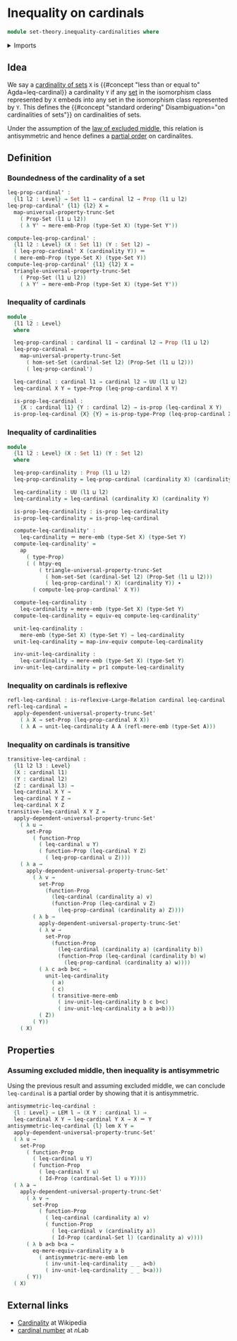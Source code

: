 # Inequality on cardinals

```agda
module set-theory.inequality-cardinalities where
```

<details><summary>Imports</summary>

```agda
open import foundation.action-on-identifications-functions
open import foundation.dependent-pair-types
open import foundation.equivalences
open import foundation.function-extensionality
open import foundation.identity-types
open import foundation.large-binary-relations
open import foundation.law-of-excluded-middle
open import foundation.mere-embeddings
open import foundation.propositional-extensionality
open import foundation.propositions
open import foundation.set-truncations
open import foundation.sets
open import foundation.univalence
open import foundation.universe-levels

open import set-theory.cardinalities
```

</details>

## Idea

We say a [cardinality of sets](set-theory.cardinalities.md) `X` is
{{#concept "less than or equal to" Agda=leq-cardinal}} a cardinality `Y` if any
[set](foundation-core.sets.md) in the isomorphism class represented by `X`
embeds into any set in the isomorphism class represented by `Y`. This defines
the {{#concept "standard ordering" Disambiguation="on cardinalities of sets"}}
on cardinalities of sets.

Under the assumption of the
[law of excluded middle](foundation.law-of-excluded-middle.md), this relation is
antisymmetric and hence defines a [partial order](order-theory.posets.md) on
cardinalites.

## Definition

### Boundedness of the cardinality of a set

```agda
leq-prop-cardinal' :
  {l1 l2 : Level} → Set l1 → cardinal l2 → Prop (l1 ⊔ l2)
leq-prop-cardinal' {l1} {l2} X =
  map-universal-property-trunc-Set
    ( Prop-Set (l1 ⊔ l2))
    ( λ Y' → mere-emb-Prop (type-Set X) (type-Set Y'))

compute-leq-prop-cardinal' :
  {l1 l2 : Level} (X : Set l1) (Y : Set l2) →
  ( leq-prop-cardinal' X (cardinality Y)) ＝
  ( mere-emb-Prop (type-Set X) (type-Set Y))
compute-leq-prop-cardinal' {l1} {l2} X =
  triangle-universal-property-trunc-Set
    ( Prop-Set (l1 ⊔ l2))
    ( λ Y' → mere-emb-Prop (type-Set X) (type-Set Y'))
```

### Inequality of cardinals

```agda
module _
  {l1 l2 : Level}
  where

  leq-prop-cardinal : cardinal l1 → cardinal l2 → Prop (l1 ⊔ l2)
  leq-prop-cardinal =
    map-universal-property-trunc-Set
      ( hom-set-Set (cardinal-Set l2) (Prop-Set (l1 ⊔ l2)))
      ( leq-prop-cardinal')

  leq-cardinal : cardinal l1 → cardinal l2 → UU (l1 ⊔ l2)
  leq-cardinal X Y = type-Prop (leq-prop-cardinal X Y)

  is-prop-leq-cardinal :
    {X : cardinal l1} {Y : cardinal l2} → is-prop (leq-cardinal X Y)
  is-prop-leq-cardinal {X} {Y} = is-prop-type-Prop (leq-prop-cardinal X Y)
```

### Inequality of cardinalities

```agda
module _
  {l1 l2 : Level} (X : Set l1) (Y : Set l2)
  where

  leq-prop-cardinality : Prop (l1 ⊔ l2)
  leq-prop-cardinality = leq-prop-cardinal (cardinality X) (cardinality Y)

  leq-cardinality : UU (l1 ⊔ l2)
  leq-cardinality = leq-cardinal (cardinality X) (cardinality Y)

  is-prop-leq-cardinality : is-prop leq-cardinality
  is-prop-leq-cardinality = is-prop-leq-cardinal

  compute-leq-cardinality' :
    leq-cardinality ＝ mere-emb (type-Set X) (type-Set Y)
  compute-leq-cardinality' =
    ap
      ( type-Prop)
      ( ( htpy-eq
          ( triangle-universal-property-trunc-Set
            ( hom-set-Set (cardinal-Set l2) (Prop-Set (l1 ⊔ l2)))
            ( leq-prop-cardinal') X) (cardinality Y)) ∙
        ( compute-leq-prop-cardinal' X Y))

  compute-leq-cardinality :
    leq-cardinality ≃ mere-emb (type-Set X) (type-Set Y)
  compute-leq-cardinality = equiv-eq compute-leq-cardinality'

  unit-leq-cardinality :
    mere-emb (type-Set X) (type-Set Y) → leq-cardinality
  unit-leq-cardinality = map-inv-equiv compute-leq-cardinality

  inv-unit-leq-cardinality :
    leq-cardinality → mere-emb (type-Set X) (type-Set Y)
  inv-unit-leq-cardinality = pr1 compute-leq-cardinality
```

### Inequality on cardinals is reflexive

```agda
refl-leq-cardinal : is-reflexive-Large-Relation cardinal leq-cardinal
refl-leq-cardinal =
  apply-dependent-universal-property-trunc-Set'
    ( λ X → set-Prop (leq-prop-cardinal X X))
    ( λ A → unit-leq-cardinality A A (refl-mere-emb (type-Set A)))
```

### Inequality on cardinals is transitive

```agda
transitive-leq-cardinal :
  {l1 l2 l3 : Level}
  (X : cardinal l1)
  (Y : cardinal l2)
  (Z : cardinal l3) →
  leq-cardinal X Y →
  leq-cardinal Y Z →
  leq-cardinal X Z
transitive-leq-cardinal X Y Z =
  apply-dependent-universal-property-trunc-Set'
    ( λ u →
      set-Prop
        ( function-Prop
          ( leq-cardinal u Y)
          ( function-Prop (leq-cardinal Y Z)
            ( leq-prop-cardinal u Z))))
    ( λ a →
      apply-dependent-universal-property-trunc-Set'
        ( λ v →
          set-Prop
            (function-Prop
              (leq-cardinal (cardinality a) v)
              (function-Prop (leq-cardinal v Z)
                (leq-prop-cardinal (cardinality a) Z))))
        ( λ b →
          apply-dependent-universal-property-trunc-Set'
          ( λ w →
            set-Prop
              (function-Prop
                (leq-cardinal (cardinality a) (cardinality b))
                (function-Prop (leq-cardinal (cardinality b) w)
                  (leq-prop-cardinal (cardinality a) w))))
          ( λ c a<b b<c →
            unit-leq-cardinality
              ( a)
              ( c)
              ( transitive-mere-emb
                ( inv-unit-leq-cardinality b c b<c)
                ( inv-unit-leq-cardinality a b a<b)))
          ( Z))
        ( Y))
    ( X)
```

## Properties

### Assuming excluded middle, then inequality is antisymmetric

Using the previous result and assuming excluded middle, we can conclude
`leq-cardinal` is a partial order by showing that it is antisymmetric.

```agda
antisymmetric-leq-cardinal :
  {l : Level} → LEM l → (X Y : cardinal l) →
  leq-cardinal X Y → leq-cardinal Y X → X ＝ Y
antisymmetric-leq-cardinal {l} lem X Y =
  apply-dependent-universal-property-trunc-Set'
  ( λ u →
    set-Prop
      ( function-Prop
        ( leq-cardinal u Y)
        ( function-Prop
          ( leq-cardinal Y u)
          ( Id-Prop (cardinal-Set l) u Y))))
  ( λ a →
    apply-dependent-universal-property-trunc-Set'
      ( λ v →
        set-Prop
          ( function-Prop
            ( leq-cardinal (cardinality a) v)
            ( function-Prop
              ( leq-cardinal v (cardinality a))
              ( Id-Prop (cardinal-Set l) (cardinality a) v))))
      ( λ b a<b b<a →
        eq-mere-equiv-cardinality a b
          ( antisymmetric-mere-emb lem
            ( inv-unit-leq-cardinality _ _ a<b)
            ( inv-unit-leq-cardinality _ _ b<a)))
      ( Y))
  ( X)
```

## External links

- [Cardinality](https://en.wikipedia.org/wiki/Cardinality) at Wikipedia
- [cardinal number](https://ncatlab.org/nlab/show/cardinal+number) at $n$Lab
